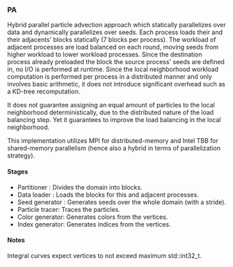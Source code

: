 ### PA
Hybrid parallel particle advection approach which statically parallelizes over data and 
dynamically parallelizes over seeds. Each process loads their and their adjacents' blocks
statically (7 blocks per process). The workload of adjacent processes are load balanced on each 
round, moving seeds from higher workload to lower workload processes. Since the destination 
process already preloaded the block the source process' seeds are defined in, no I/O is 
performed at runtime. Since the local neighborhood workload computation is performed per 
process in a distributed manner and only involves basic arithmetic, it does not introduce 
significant overhead such as a KD-tree recomputation.

It does not guarantee assigning an equal amount of particles to the local neighborhood 
deterministically, due to the distributed nature of the load balancing step. Yet it guarantees 
to improve the load balancing in the local neighborhood.

This implementation utilizes MPI for distributed-memory and Intel TBB for shared-memory 
parallelism (hence also a hybrid in terms of parallelization strategy).

#### Stages
- Partitioner    : Divides the domain into blocks.
- Data loader    : Loads the blocks for this and adjacent processes.
- Seed generator : Generates seeds over the whole domain (with a stride).
- Particle tracer: Traces the particles.
- Color generator: Generates colors  from the vertices.
- Index generator: Generates indices from the vertices.

#### Notes
Integral curves expect vertices to not exceed maximum std::int32_t.